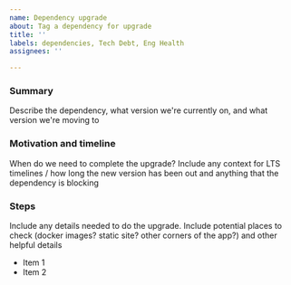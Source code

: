 ```yaml
---
name: Dependency upgrade
about: Tag a dependency for upgrade
title: ''
labels: dependencies, Tech Debt, Eng Health
assignees: ''

---
```


### Summary

Describe the dependency, what version we're currently on, and what version we're moving to

### Motivation and timeline

When do we need to complete the upgrade? Include any context for LTS timelines / how long the new version has been out
and anything that the dependency is blocking

### Steps

Include any details needed to do the upgrade. Include potential places to check (docker images? static site? other
corners of the app?) and other helpful details

- Item 1
- Item 2
